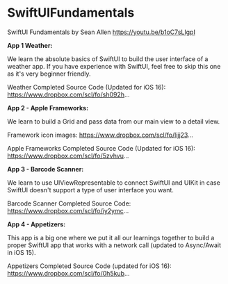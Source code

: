 # SwiftUIFundamentals
SwiftUI Fundamentals by Sean Allen
https://youtu.be/b1oC7sLIgpI

**App 1 Weather:** 

We learn the absolute basics of SwiftUI to build the user interface of a weather app. If you have experience with SwiftUI, feel free to skip this one as it's very beginner friendly.

Weather Completed Source Code (Updated for iOS 16):
https://www.dropbox.com/scl/fo/sh092h...

**App 2 - Apple Frameworks:**

We learn to build a Grid and pass data from our main view to a detail view.

Framework icon images:
https://www.dropbox.com/scl/fo/lijj23...

Apple Frameworks Completed Source Code (Updated for iOS 16):
https://www.dropbox.com/scl/fo/5zvhvu...

**App 3 - Barcode Scanner:**

We learn to use UIViewRepresentable to connect SwiftUI and UIKit in case SwiftUI doesn't support a type of user interface you want.

Barcode Scanner Completed Source Code:
https://www.dropbox.com/scl/fo/iy2ymc...

**App 4 - Appetizers:**

This app is a big one where we put it all our learnings together to build a proper SwiftUI app that works with a network call (updated to Async/Await in iOS 15).

Appetizers Completed Source Code (updated for iOS 16):
https://www.dropbox.com/scl/fo/0h5kub...
